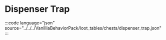 # Dispenser Trap

:::code language="json" source="../../../VanilliaBehaviorPack/loot_tables/chests/dispenser_trap.json":::